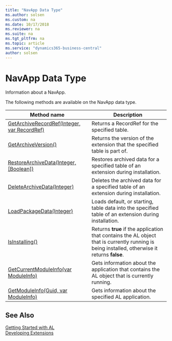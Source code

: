 ```yaml
---
title: "NavApp Data Type"
ms.author: solsen
ms.custom: na
ms.date: 10/17/2018
ms.reviewer: na
ms.suite: na
ms.tgt_pltfrm: na
ms.topic: article
ms.service: "dynamics365-business-central"
author: solsen
---
```

[//]: # (START>DO_NOT_EDIT)
[//]: # (IMPORTANT:Do not edit any of the content between here and the END>DO_NOT_EDIT.)
[//]: # (Any modifications should be made in the .xml files in the ModernDev repo.)
# NavApp Data Type
Information about a NavApp.

The following methods are available on the NavApp data type.


|Method name|Description|
|-----------|-----------|
|[GetArchiveRecordRef(Integer, var RecordRef)](navapp-getarchiverecordref-method.md)|Returns a RecordRef for the specified table.|
|[GetArchiveVersion()](navapp-getarchiveversion-method.md)|Returns the version of the extension that the specified table is part of.|
|[RestoreArchiveData(Integer, [Boolean])](navapp-restorearchivedata-method.md)|Restores archived data for a specified table of an extension during installation.|
|[DeleteArchiveData(Integer)](navapp-deletearchivedata-method.md)|Deletes the archived data for a specified table of an extension during installation.|
|[LoadPackageData(Integer)](navapp-loadpackagedata-method.md)|Loads default, or starting, table data into the specified table of an extension during installation.|
|[IsInstalling()](navapp-isinstalling-method.md)|Returns **true** if the application that contains the AL object that is currently running is being installed, otherwise it returns **false**.|
|[GetCurrentModuleInfo(var ModuleInfo)](navapp-getcurrentmoduleinfo-method.md)|Gets information about the application that contains the AL object that is currently running.|
|[GetModuleInfo(Guid, var ModuleInfo)](navapp-getmoduleinfo-method.md)|Gets information about the specified AL application.|


[//]: # (IMPORTANT: END>DO_NOT_EDIT)
## See Also
[Getting Started with AL](../devenv-get-started.md)  
[Developing Extensions](../devenv-dev-overview.md)  